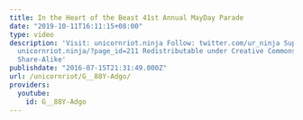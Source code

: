 ```yaml
---
title: In the Heart of the Beast 41st Annual MayDay Parade
date: "2019-10-11T16:11:15+08:00"
type: video
description: 'Visit: unicornriot.ninja Follow: twitter.com/ur_ninja Support Our Work:
  unicornriot.ninja/?page_id=211 Redistributable under Creative Commons Non-Commercial
  Share-Alike'
publishdate: "2016-07-15T21:31:49.000Z"
url: /unicornriot/G__88Y-Adgo/
providers:
  youtube:
    id: G__88Y-Adgo
---
```

